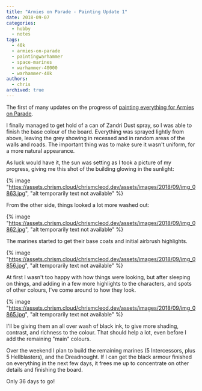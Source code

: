 ```yaml
---
title: "Armies on Parade - Painting Update 1"
date: 2018-09-07
categories:
  - hobby
  - notes
tags:
  - 40k
  - armies-on-parade
  - paintingwarhammer
  - space-marines
  - warhammer-40000
  - warhammer-40k
authors:
  - chris
archived: true
---
```


The first of many updates on the progress of [painting everything for Armies on Parade](/blog/armies-on-parade-painting-begins/).

I finally managed to get hold of a can of Zandri Dust spray, so I was able to finish the base colour of the board. Everything was sprayed lightly from above, leaving the grey showing in recessed and in random areas of the walls and roads. The important thing was to make sure it wasn't uniform, for a more natural appearance.

As luck would have it, the sun was setting as I took a picture of my progress, giving me this shot of the building glowing in the sunlight:

{% image "https://assets.chrism.cloud/chrismcleod.dev/assets/images/2018/09/img_0863.jpg", "alt temporarily text not available" %}

From the other side, things looked a lot more washed out:

{% image "https://assets.chrism.cloud/chrismcleod.dev/assets/images/2018/09/img_0862.jpg", "alt temporarily text not available" %}

The marines started to get their base coats and initial airbrush highlights.

{% image "https://assets.chrism.cloud/chrismcleod.dev/assets/images/2018/09/img_0856.jpg", "alt temporarily text not available" %}

At first I wasn't too happy with how things were looking, but after sleeping on things, and adding in a few more highlights to the characters, and spots of other colours, I've come around to how they look.

{% image "https://assets.chrism.cloud/chrismcleod.dev/assets/images/2018/09/img_0865.jpg", "alt temporarily text not available" %}

I'll be giving them an all over wash of black ink, to give more shading, contrast, and richness to the colour. That should help a lot, even before I add the remaining "main" colours.

Over the weekend I plan to build the remaining marines (5 Intercessors, plus 5 Hellblasters), and the Dreadnought. If I can get the black armour finished on everything in the next few days, it frees me up to concentrate on other details and finishing the board.

Only 36 days to go!
